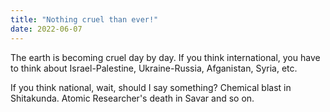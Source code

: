 ```yaml
---
title: "Nothing cruel than ever!"
date: 2022-06-07
---
```


The earth is becoming cruel day by day. If you think international, you have to think about Israel-Palestine, Ukraine-Russia, Afganistan, Syria, etc.

If you think national, wait, should I say something? Chemical blast in Shitakunda. Atomic Researcher's death in Savar and so on.
